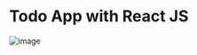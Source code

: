 # Todo App with React JS
![image](https://github.com/NowakBartlomiej/todo-app/assets/108576928/a72ddeb6-55a8-4903-99c8-dff3445d375e)


